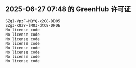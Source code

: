 ## 2025-06-27 07:48 的 GreenHub 许可证
```
SZgI-VpzF-MQYQ-x2C8-DD05
SZg3-K8zY-lM8I-dtC8-DFDE
No license code
No license code
No license code
No license code
No license code
No license code
No license code
No license code
```
